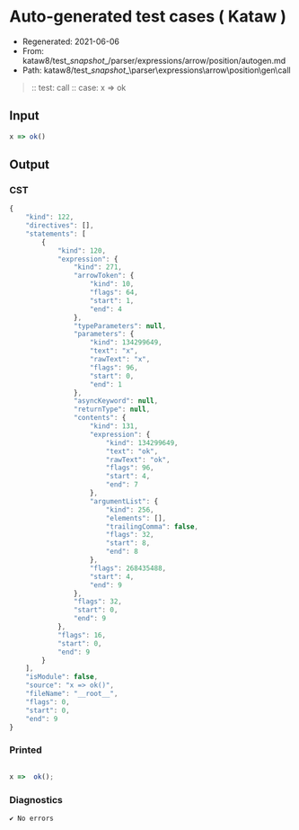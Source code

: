 # Auto-generated test cases ( Kataw )
- Regenerated: 2021-06-06
- From: kataw8/test\__snapshot__/parser/expressions/arrow/position/autogen.md
- Path: kataw8/test\__snapshot__\parser\expressions\arrow\position\gen\call
> :: test: call
> :: case: x => ok
## Input

`````js
x => ok()
`````
## Output

### CST

```javascript
{
    "kind": 122,
    "directives": [],
    "statements": [
        {
            "kind": 120,
            "expression": {
                "kind": 271,
                "arrowToken": {
                    "kind": 10,
                    "flags": 64,
                    "start": 1,
                    "end": 4
                },
                "typeParameters": null,
                "parameters": {
                    "kind": 134299649,
                    "text": "x",
                    "rawText": "x",
                    "flags": 96,
                    "start": 0,
                    "end": 1
                },
                "asyncKeyword": null,
                "returnType": null,
                "contents": {
                    "kind": 131,
                    "expression": {
                        "kind": 134299649,
                        "text": "ok",
                        "rawText": "ok",
                        "flags": 96,
                        "start": 4,
                        "end": 7
                    },
                    "argumentList": {
                        "kind": 256,
                        "elements": [],
                        "trailingComma": false,
                        "flags": 32,
                        "start": 8,
                        "end": 8
                    },
                    "flags": 268435488,
                    "start": 4,
                    "end": 9
                },
                "flags": 32,
                "start": 0,
                "end": 9
            },
            "flags": 16,
            "start": 0,
            "end": 9
        }
    ],
    "isModule": false,
    "source": "x => ok()",
    "fileName": "__root__",
    "flags": 0,
    "start": 0,
    "end": 9
}
```

### Printed

```javascript

x =>  ok();
```

### Diagnostics

```javascript
✔ No errors
```

